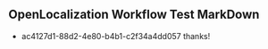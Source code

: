 ## OpenLocalization Workflow Test MarkDown
* ac4127d1-88d2-4e80-b4b1-c2f34a4dd057 thanks!

<!--HONumber=Sep16_HO1-->


